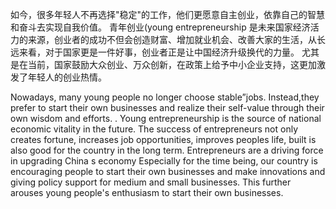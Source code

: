 如今，很多年轻人不再选择"稳定"的工作，他们更愿意自主创业，依靠自己的智慧和奋斗去实现自我价值。
青年创业(young entrepreneurship 是未来国家经济活力的来源，创业者的成功不但会创造财富、增加就业机会、改善大家的生活，从长远来看，对于国家更是一件好事，创业者正是让中国经济升级换代的力量。
尤其是在当前，国家鼓励大众创业、万众创新，在政策上给予中小企业支持，这更加激发了年轻人的创业热情。

Nowadays, many young people no longer choose stable”jobs. Instead,they prefer to start their own businesses and realize their self-value through their own wisdom and efforts. .
Young entrepreneurship is the source of national economic vitality in the future. The success of entrepreneurs not only creates fortune, increases job opportunities, improves peoples life, built is also good for the country in the long term. 
Entrepreneurs are a driving force in upgrading China s economy Especially for the time being, our country is encouraging people to start their own businesses and make innovations and giving policy support for medium and small businesses. This further arouses young people's enthusiasm to start their own businesses.